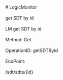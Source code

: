 <br>#     LogicMonitor</br>
<br>get SDT by id</br>
<br>LM get SDT by id</br>
<br>Method: Get</br>
<br>OperationID: getSDTById</br>
<br>EndPoint:</br>
<br>/sdt/sdts/{id}</br>
